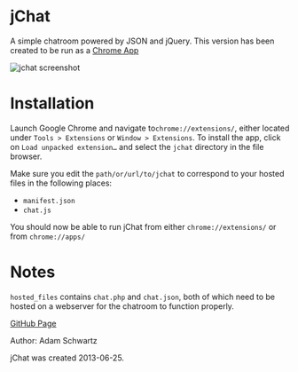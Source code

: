 jChat
=====

A simple chatroom powered by JSON and jQuery.
This version has been created to be run as a [Chrome App](https://developer.chrome.com/apps/about_apps)

![jchat screenshot](https://raw.githubusercontent.com/daschwa/jchat/master/screenshots/day3.png)

# Installation
Launch Google Chrome and navigate to`chrome://extensions/`, either located under `Tools > Extensions` or `Window > Extensions`.
To install the app, click on `Load unpacked extension…` and select the `jchat` directory in the file browser.

Make sure you edit the `path/or/url/to/jchat` to correspond to your hosted files in the following places:

- `manifest.json`
- `chat.js`

You should now be able to run jChat from either `chrome://extensions/` or from `chrome://apps/`


# Notes
`hosted_files` contains `chat.php` and `chat.json`, both of which need to be hosted on a webserver for the chatroom to function properly.

[GitHub Page](https://github.com/daschwa/jchat)

Author: Adam Schwartz

jChat was created 2013-06-25.